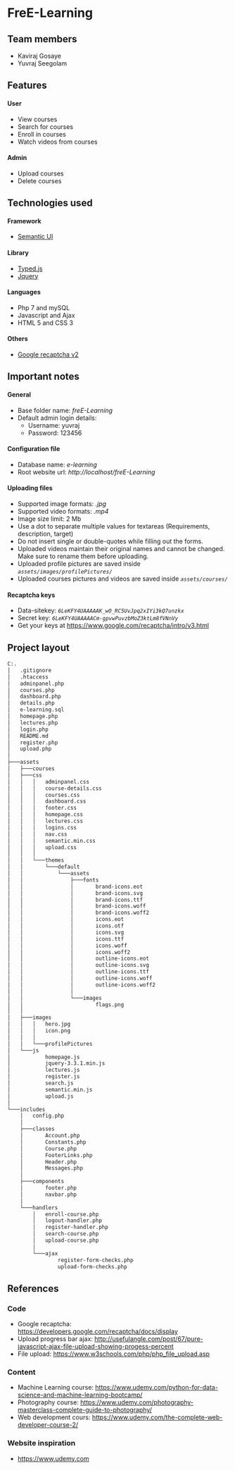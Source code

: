 # FreE-Learning

## Team members 
- Kaviraj Gosaye
- Yuvraj Seegolam

## Features
#### User

 - View courses 
 - Search for courses 
 - Enroll in courses
 - Watch videos from courses

#### Admin

 - Upload courses 
 - Delete courses

## Technologies used
#### Framework
- [Semantic UI](https://semantic-ui.com)

#### Library
- [Typed.js](https://github.com/mattboldt/typed.js)
- [Jquery](https://jquery.com/)

#### Languages

 - Php 7 and mySQL
 - Javascript and Ajax
 - HTML 5 and CSS 3

#### Others

 - [Google recaptcha v2](https://www.google.com/recaptcha/intro/v3.html)

## Important notes

#### General

 - Base folder name: *freE-Learning*
 - Default admin login details:
	 - Username: yuvraj
	 - Password: 123456


#### Configuration file

 - Database name: *e-learning* 
 - Root website url: *http://localhost/freE-Learning*

#### Uploading files

 - Supported image formats: *.jpg* 
 - Supported video formats: *.mp4*
 - Image size limit: 2 Mb
 - Use a dot to separate multiple values for textareas (Requirements, description, target)
 - Do not insert single or double-quotes while filling out the forms.
 - Uploaded videos maintain their original names and cannot be changed. Make sure to rename them before uploading.
 - Uploaded profile pictures are saved inside *`assets/images/profilePictures/`*
 - Uploaded courses pictures and videos are saved inside *`assets/courses/`*
 
  #### Recaptcha keys
   
 - Data-sitekey: *`6LeKFY4UAAAAAK_wO_RC5UvJpq2xIYi3kQ7unzkx`*
 -  Secret key: *`6LeKFY4UAAAAACm-gpvwPuvzbMoZ3ktLm8fVNnVy`*
 - Get your keys at https://www.google.com/recaptcha/intro/v3.html

## Project layout

```bash
C:.
│   .gitignore
│   .htaccess
│   adminpanel.php
│   courses.php
│   dashboard.php
│   details.php
│   e-learning.sql
│   homepage.php
│   lectures.php
│   login.php
│   README.md
│   register.php
│   upload.php
│
├───assets
│   ├───courses
│   ├───css
│   │   │   adminpanel.css
│   │   │   course-details.css
│   │   │   courses.css
│   │   │   dashboard.css
│   │   │   footer.css
│   │   │   homepage.css
│   │   │   lectures.css
│   │   │   logins.css
│   │   │   nav.css
│   │   │   semantic.min.css
│   │   │   upload.css
│   │   │
│   │   └───themes
│   │       └───default
│   │           └───assets
│   │               ├───fonts
│   │               │       brand-icons.eot
│   │               │       brand-icons.svg
│   │               │       brand-icons.ttf
│   │               │       brand-icons.woff
│   │               │       brand-icons.woff2
│   │               │       icons.eot
│   │               │       icons.otf
│   │               │       icons.svg
│   │               │       icons.ttf
│   │               │       icons.woff
│   │               │       icons.woff2
│   │               │       outline-icons.eot
│   │               │       outline-icons.svg
│   │               │       outline-icons.ttf
│   │               │       outline-icons.woff
│   │               │       outline-icons.woff2
│   │               │
│   │               └───images
│   │                       flags.png
│   │
│   ├───images
│   │   │   hero.jpg
│   │   │   icon.png
│   │   │
│   │   └───profilePictures
│   └───js
│           homepage.js
│           jquery-3.3.1.min.js
│           lectures.js
│           register.js
│           search.js
│           semantic.min.js
│           upload.js
│
└───includes
    │   config.php
    │
    ├───classes
    │       Account.php
    │       Constants.php
    │       Course.php
    │       FooterLinks.php
    │       Header.php
    │       Messages.php
    │
    ├───components
    │       footer.php
    │       navbar.php
    │
    └───handlers
        │   enroll-course.php
        │   logout-handler.php
        │   register-handler.php
        │   search-course.php
        │   upload-course.php
        │
        └───ajax
                register-form-checks.php
                upload-form-checks.php
```
## References

### Code
- Google recaptcha: https://developers.google.com/recaptcha/docs/display
- Upload progress bar ajax: http://usefulangle.com/post/67/pure-javascript-ajax-file-upload-showing-progess-percent
- File upload: https://www.w3schools.com/php/php_file_upload.asp

### Content
- Machine Learning course: https://www.udemy.com/python-for-data-science-and-machine-learning-bootcamp/
- Photography course: https://www.udemy.com/photography-masterclass-complete-guide-to-photography/
- Web development cours: https://www.udemy.com/the-complete-web-developer-course-2/

### Website inspiration
- https://www.udemy.com
